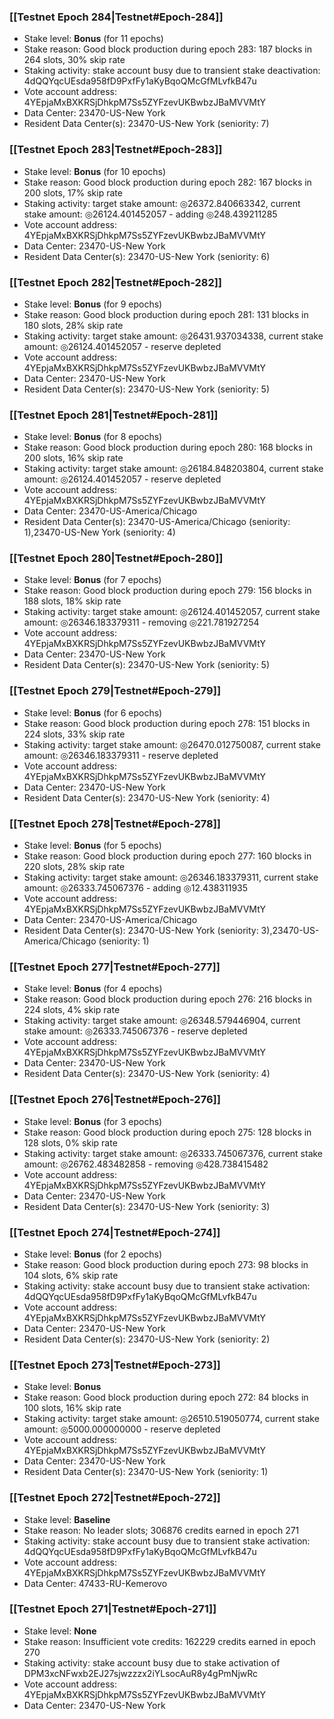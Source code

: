 ### [[Testnet Epoch 284|Testnet#Epoch-284]]
* Stake level: **Bonus** (for 11 epochs)
* Stake reason: Good block production during epoch 283: 187 blocks in 264 slots, 30% skip rate
* Staking activity: stake account busy due to transient stake deactivation: 4dQQYqcUEsda958fD9PxfFy1aKyBqoQMcGfMLvfkB47u
* Vote account address: 4YEpjaMxBXKRSjDhkpM7Ss5ZYFzevUKBwbzJBaMVVMtY
* Data Center: 23470-US-New York
* Resident Data Center(s): 23470-US-New York (seniority: 7)
### [[Testnet Epoch 283|Testnet#Epoch-283]]
* Stake level: **Bonus** (for 10 epochs)
* Stake reason: Good block production during epoch 282: 167 blocks in 200 slots, 17% skip rate
* Staking activity: target stake amount: ◎26372.840663342, current stake amount: ◎26124.401452057 - adding ◎248.439211285
* Vote account address: 4YEpjaMxBXKRSjDhkpM7Ss5ZYFzevUKBwbzJBaMVVMtY
* Data Center: 23470-US-New York
* Resident Data Center(s): 23470-US-New York (seniority: 6)
### [[Testnet Epoch 282|Testnet#Epoch-282]]
* Stake level: **Bonus** (for 9 epochs)
* Stake reason: Good block production during epoch 281: 131 blocks in 180 slots, 28% skip rate
* Staking activity: target stake amount: ◎26431.937034338, current stake amount: ◎26124.401452057 - reserve depleted
* Vote account address: 4YEpjaMxBXKRSjDhkpM7Ss5ZYFzevUKBwbzJBaMVVMtY
* Data Center: 23470-US-New York
* Resident Data Center(s): 23470-US-New York (seniority: 5)
### [[Testnet Epoch 281|Testnet#Epoch-281]]
* Stake level: **Bonus** (for 8 epochs)
* Stake reason: Good block production during epoch 280: 168 blocks in 200 slots, 16% skip rate
* Staking activity: target stake amount: ◎26184.848203804, current stake amount: ◎26124.401452057 - reserve depleted
* Vote account address: 4YEpjaMxBXKRSjDhkpM7Ss5ZYFzevUKBwbzJBaMVVMtY
* Data Center: 23470-US-America/Chicago
* Resident Data Center(s): 23470-US-America/Chicago (seniority: 1),23470-US-New York (seniority: 4)
### [[Testnet Epoch 280|Testnet#Epoch-280]]
* Stake level: **Bonus** (for 7 epochs)
* Stake reason: Good block production during epoch 279: 156 blocks in 188 slots, 18% skip rate
* Staking activity: target stake amount: ◎26124.401452057, current stake amount: ◎26346.183379311 - removing ◎221.781927254
* Vote account address: 4YEpjaMxBXKRSjDhkpM7Ss5ZYFzevUKBwbzJBaMVVMtY
* Data Center: 23470-US-New York
* Resident Data Center(s): 23470-US-New York (seniority: 5)
### [[Testnet Epoch 279|Testnet#Epoch-279]]
* Stake level: **Bonus** (for 6 epochs)
* Stake reason: Good block production during epoch 278: 151 blocks in 224 slots, 33% skip rate
* Staking activity: target stake amount: ◎26470.012750087, current stake amount: ◎26346.183379311 - reserve depleted
* Vote account address: 4YEpjaMxBXKRSjDhkpM7Ss5ZYFzevUKBwbzJBaMVVMtY
* Data Center: 23470-US-New York
* Resident Data Center(s): 23470-US-New York (seniority: 4)
### [[Testnet Epoch 278|Testnet#Epoch-278]]
* Stake level: **Bonus** (for 5 epochs)
* Stake reason: Good block production during epoch 277: 160 blocks in 220 slots, 28% skip rate
* Staking activity: target stake amount: ◎26346.183379311, current stake amount: ◎26333.745067376 - adding ◎12.438311935
* Vote account address: 4YEpjaMxBXKRSjDhkpM7Ss5ZYFzevUKBwbzJBaMVVMtY
* Data Center: 23470-US-America/Chicago
* Resident Data Center(s): 23470-US-New York (seniority: 3),23470-US-America/Chicago (seniority: 1)
### [[Testnet Epoch 277|Testnet#Epoch-277]]
* Stake level: **Bonus** (for 4 epochs)
* Stake reason: Good block production during epoch 276: 216 blocks in 224 slots, 4% skip rate
* Staking activity: target stake amount: ◎26348.579446904, current stake amount: ◎26333.745067376 - reserve depleted
* Vote account address: 4YEpjaMxBXKRSjDhkpM7Ss5ZYFzevUKBwbzJBaMVVMtY
* Data Center: 23470-US-New York
* Resident Data Center(s): 23470-US-New York (seniority: 4)
### [[Testnet Epoch 276|Testnet#Epoch-276]]
* Stake level: **Bonus** (for 3 epochs)
* Stake reason: Good block production during epoch 275: 128 blocks in 128 slots, 0% skip rate
* Staking activity: target stake amount: ◎26333.745067376, current stake amount: ◎26762.483482858 - removing ◎428.738415482
* Vote account address: 4YEpjaMxBXKRSjDhkpM7Ss5ZYFzevUKBwbzJBaMVVMtY
* Data Center: 23470-US-New York
* Resident Data Center(s): 23470-US-New York (seniority: 3)
### [[Testnet Epoch 274|Testnet#Epoch-274]]
* Stake level: **Bonus** (for 2 epochs)
* Stake reason: Good block production during epoch 273: 98 blocks in 104 slots, 6% skip rate
* Staking activity: stake account busy due to transient stake activation: 4dQQYqcUEsda958fD9PxfFy1aKyBqoQMcGfMLvfkB47u
* Vote account address: 4YEpjaMxBXKRSjDhkpM7Ss5ZYFzevUKBwbzJBaMVVMtY
* Data Center: 23470-US-New York
* Resident Data Center(s): 23470-US-New York (seniority: 2)
### [[Testnet Epoch 273|Testnet#Epoch-273]]
* Stake level: **Bonus**
* Stake reason: Good block production during epoch 272: 84 blocks in 100 slots, 16% skip rate
* Staking activity: target stake amount: ◎26510.519050774, current stake amount: ◎5000.000000000 - reserve depleted
* Vote account address: 4YEpjaMxBXKRSjDhkpM7Ss5ZYFzevUKBwbzJBaMVVMtY
* Data Center: 23470-US-New York
* Resident Data Center(s): 23470-US-New York (seniority: 1)
### [[Testnet Epoch 272|Testnet#Epoch-272]]
* Stake level: **Baseline**
* Stake reason: No leader slots; 306876 credits earned in epoch 271
* Staking activity: stake account busy due to transient stake activation: 4dQQYqcUEsda958fD9PxfFy1aKyBqoQMcGfMLvfkB47u
* Vote account address: 4YEpjaMxBXKRSjDhkpM7Ss5ZYFzevUKBwbzJBaMVVMtY
* Data Center: 47433-RU-Kemerovo
### [[Testnet Epoch 271|Testnet#Epoch-271]]
* Stake level: **None**
* Stake reason: Insufficient vote credits: 162229 credits earned in epoch 270
* Staking activity: stake account busy due to stake activation of DPM3xcNFwxb2EJ27sjwzzzx2iYLsocAuR8y4gPmNjwRc
* Vote account address: 4YEpjaMxBXKRSjDhkpM7Ss5ZYFzevUKBwbzJBaMVVMtY
* Data Center: 23470-US-New York